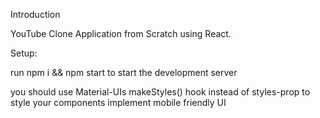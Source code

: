 Introduction

YouTube Clone Application from Scratch using React. 

Setup:

run npm i && npm start to start the development server

you should use Material-UIs makeStyles() hook instead of styles-prop to style your components
implement mobile friendly UI
